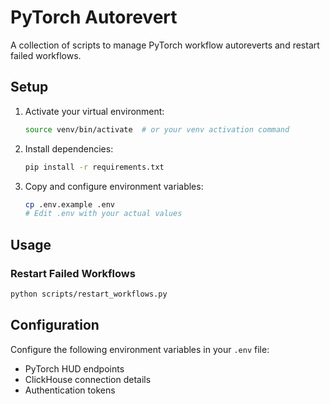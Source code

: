 # PyTorch Autorevert

A collection of scripts to manage PyTorch workflow autoreverts and restart failed workflows.

## Setup

1. Activate your virtual environment:
   ```bash
   source venv/bin/activate  # or your venv activation command
   ```

2. Install dependencies:
   ```bash
   pip install -r requirements.txt
   ```

3. Copy and configure environment variables:
   ```bash
   cp .env.example .env
   # Edit .env with your actual values
   ```

## Usage

### Restart Failed Workflows
```bash
python scripts/restart_workflows.py
```

## Configuration

Configure the following environment variables in your `.env` file:
- PyTorch HUD endpoints
- ClickHouse connection details
- Authentication tokens